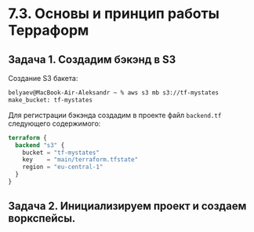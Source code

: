 # 7.3. Основы и принцип работы Терраформ  

## Задача 1. Создадим бэкэнд в S3  

   Cоздание S3 бакета:  
   ```bash
   belyaev@MacBook-Air-Aleksandr ~ % aws s3 mb s3://tf-mystates
   make_bucket: tf-mystates
   ```
   Для регистрации бэкэнда создадим в проекте файл `backend.tf` следующего содержимого:  
   ```terraform
   terraform {
     backend "s3" {
       bucket = "tf-mystates"
       key    = "main/terraform.tfstate"
       region = "eu-central-1"
     }
   }
   ```

## Задача 2. Инициализируем проект и создаем воркспейсы.  

   